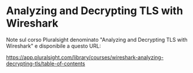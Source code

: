 # Analyzing and Decrypting TLS with Wireshark

Note sul corso Pluralsight denominato "Analyzing and Decrypting TLS with Wireshark" e disponibile a questo URL:

<https://app.pluralsight.com/library/courses/wireshark-analyzing-decrypting-tls/table-of-contents>